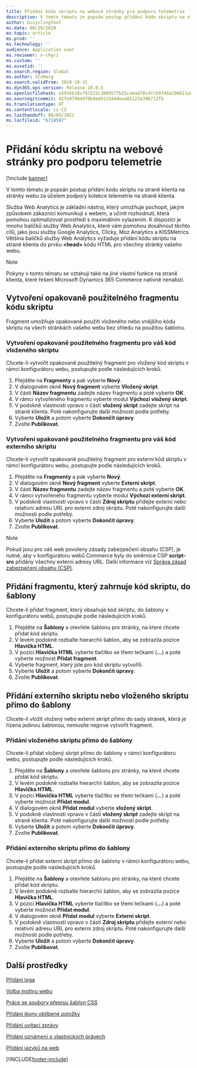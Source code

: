 ```yaml
---
title: Přidání kódu skriptu na webové stránky pro podporu telemetrie
description: V tomto tématu je popsán postup přidání kódu skriptu na straně klienta na stránky webu za účelem podpory kolekce telemetrie na straně klienta.
author: bicyclingfool
ms.date: 09/29/2020
ms.topic: article
ms.prod: ''
ms.technology: ''
audience: Application user
ms.reviewer: v-chgri
ms.custom: ''
ms.assetid: ''
ms.search.region: Global
ms.author: StuHarg
ms.search.validFrom: 2019-10-31
ms.dyn365.ops.version: Release 10.0.5
ms.openlocfilehash: e3916b18c797222c300957fb25cabad78c4fcb9744a29d611a81b0bda3e9834d
ms.sourcegitcommit: 42fe9790ddf0bdad911544deaa82123a396712fb
ms.translationtype: HT
ms.contentlocale: cs-CZ
ms.lasthandoff: 08/05/2021
ms.locfileid: "6724597"
---
```

# <a name="add-script-code-to-site-pages-to-support-telemetry"></a>Přidání kódu skriptu na webové stránky pro podporu telemetrie

[!include [banner](includes/banner.md)]

V tomto tématu je popsán postup přidání kódu skriptu na straně klienta na stránky webu za účelem podpory kolekce telemetrie na straně klienta.

Služba Web Analytics je základní nástroj, který umožňuje pochopit, jakým způsobem zákazníci komunikují s webem, a učinit rozhodnutí, která pomohou optimalizovat prostředí s maximálním vylazením. K dispozici je mnoho balíčků služby Web Analytics, které vám pomohou dosáhnout těchto cílů, jako jsou služby Google Analytics, Clicky, Moz Analytics a KISSMetrics. Většina balíčků služby Web Analytics vyžaduje přidání kódu skriptu na straně klienta do prvku **\<head\>** kódu HTML pro všechny stránky vašeho webu.

> [!NOTE]
> Pokyny v tomto tématu se vztahují také na jiné vlastní funkce na straně klienta, které řešení Microsoft Dynamics 365 Commerce nativně nenabízí.

## <a name="create-a-reusable-fragment-for-your-script-code"></a>Vytvoření opakovaně použitelného fragmentu kódu skriptu

Fragment umožňuje opakované použití vloženého nebo vnějšího kódu skriptu na všech stránkách vašeho webu bez ohledu na použitou šablonu.

### <a name="create-a-reusable-fragment-for-your-inline-script-code"></a>Vytvoření opakovaně použitelného fragmentu pro váš kód vloženého skriptu

Chcete-li vytvořit opakovaně použitelný fragment pro vložený kód skriptu v rámci konfigurátoru webu, postupujte podle následujících kroků.

1. Přejděte na **Fragmenty** a pak vyberte **Nový**.
1. V dialogovém okně **Nový fragment** vyberte **Vložený skript**.
1. V části **Název fragmentu** zadejte název fragmentu a poté vyberte **OK**.
1. V rámci vytvořeného fragmentu vyberte modul **Výchozí vložený skript**.
1. V podokně vlastností vpravo v části **vložený skript** zadejte skript na straně klienta. Poté nakonfigurujte další možnosti podle potřeby.
1. Vyberte **Uložit** a potom vyberte **Dokončit úpravy**.
1. Zvolte **Publikovat**.

### <a name="create-a-reusable-fragment-for-your-external-script-code"></a>Vytvoření opakovaně použitelného fragmentu pro váš kód externího skriptu

Chcete-li vytvořit opakovaně použitelný fragment pro externí kód skriptu v rámci konfigurátoru webu, postupujte podle následujících kroků.

1. Přejděte na **Fragmenty** a pak vyberte **Nový**.
1. V dialogovém okně **Nový fragment** vyberte **Externí skript**.
1. V části **Název fragmentu** zadejte název fragmentu a poté vyberte **OK**.
1. V rámci vytvořeného fragmentu vyberte modul **Výchozí externí skript**.
1. V podokně vlastností vpravo v části **Zdroj skriptu** přidejte externí nebo relativní adresu URL pro externí zdroj skriptu. Poté nakonfigurujte další možnosti podle potřeby.
1. Vyberte **Uložit** a potom vyberte **Dokončit úpravy**.
1. Zvolte **Publikovat**.

> [!NOTE]
> Pokud jsou pro váš web povoleny zásady zabezpečení obsahu (CSP), je nutné, aby v konfigurátoru webů Commerce byly do směrnice CSP **script-src** přidány všechny externí adresy URL. Další informace viz [Správa zásad zabezpečení obsahu (CSP)](manage-csp.md).

## <a name="add-a-fragment-that-includes-script-code-to-a-template"></a>Přidání fragmentu, který zahrnuje kód skriptu, do šablony

Chcete-li přidat fragment, který obsahuje kód skriptu, do šablony v konfigurátoru webů, postupujte podle následujících kroků.

1. Přejděte na **Šablony** a otevřete šablonu pro stránky, na které chcete přidat kód skriptu.
1. V levém podokně rozbalte hierarchii šablon, aby se zobrazila pozice **Hlavička HTML**.
1. V pozici **Hlavička HTML** vyberte tlačítko se třemi tečkami (**...**) a poté vyberte možnost **Přidat fragment**.
1. Vyberte fragment, který jste pro kód skriptu vytvořili.
1. Vyberte **Uložit** a potom vyberte **Dokončit úpravy**.
1. Zvolte **Publikovat**.

## <a name="add-an-external-script-or-inline-script-directly-to-a-template"></a>Přidání externího skriptu nebo vloženého skriptu přímo do šablony

Chcete-li vložit vložený nebo externí skript přímo do sady stránek, která je řízena jedinou šablonou, nemusíte nejprve vytvořit fragment.

### <a name="add-an-inline-script-directly-to-a-template"></a>Přidání vloženého skriptu přímo do šablony

Chcete-li přidat vložený skript přímo do šablony v rámci konfigurátoru webu, postupujte podle následujících kroků.

1. Přejděte na **Šablony** a otevřete šablonu pro stránky, na které chcete přidat kód skriptu.
1. V levém podokně rozbalte hierarchii šablon, aby se zobrazila pozice **Hlavička HTML**.
1. V pozici **Hlavička HTML** vyberte tlačítko se třemi tečkami (**...**) a poté vyberte možnost **Přidat modul**.
1. V dialogovém okně **Přidat modul** vyberte **vložený skript**.
1. V podokně vlastností vpravo v části **vložený skript** zadejte skript na straně klienta. Poté nakonfigurujte další možnosti podle potřeby.
1. Vyberte **Uložit** a potom vyberte **Dokončit úpravy**.
1. Zvolte **Publikovat**.

### <a name="add-an-external-script-directly-to-a-template"></a>Přidání externího skriptu přímo do šablony

Chcete-li přidat externí skript přímo do šablony v rámci konfigurátoru webu, postupujte podle následujících kroků.

1. Přejděte na **Šablony** a otevřete šablonu pro stránky, na které chcete přidat kód skriptu.
1. V levém podokně rozbalte hierarchii šablon, aby se zobrazila pozice **Hlavička HTML**.
1. V pozici **Hlavička HTML** vyberte tlačítko se třemi tečkami (**...**) a poté vyberte možnost **Přidat modul**.
1. V dialogovém okně **Přidat modul** vyberte **Externí skript**.
1. V podokně vlastností vpravo v části **Zdroj skriptu** přidejte externí nebo relativní adresu URL pro externí zdroj skriptu. Poté nakonfigurujte další možnosti podle potřeby.
1. Vyberte **Uložit** a potom vyberte **Dokončit úpravy**.
1. Zvolte **Publikovat**.

## <a name="additional-resources"></a>Další prostředky

[Přidání loga](add-logo.md)

[Volba motivu webu](select-site-theme.md)

[Práce se soubory přepisu šablon CSS](css-override-files.md)

[Přidání ikony oblíbené položky](add-favicon.md)

[Přidání uvítací zprávy](add-welcome-message.md)

[Přidání oznámení o vlastnických právech](add-copyright-notice.md)

[Přidání jazyků na web](add-languages-to-site.md)


[!INCLUDE[footer-include](../includes/footer-banner.md)]
